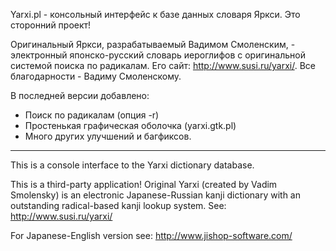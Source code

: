 Yarxi.pl - консольный интерфейс к базе данных словаря Яркси.
Это сторонний проект!

Оригинальный Яркси, разрабатываемый Вадимом Смоленским, - электронный японско-русский словарь иероглифов с оригинальной системой поиска по радикалам.
Его сайт: http://www.susi.ru/yarxi/. Все благодарности - Вадиму Смоленскому.

В последней версии добавлено:
  * Поиск по радикалам (опция -r)
  * Простенькая графическая оболочка (yarxi.gtk.pl)
  * Много других улучшений и багфиксов.
---

This is a console interface to the Yarxi dictionary database.

This is a third-party application!
Original Yarxi (created by Vadim Smolensky) is an electronic Japanese-Russian kanji dictionary with an outstanding radical-based kanji lookup system.
See: http://www.susi.ru/yarxi/

For Japanese-English version see: http://www.jishop-software.com/